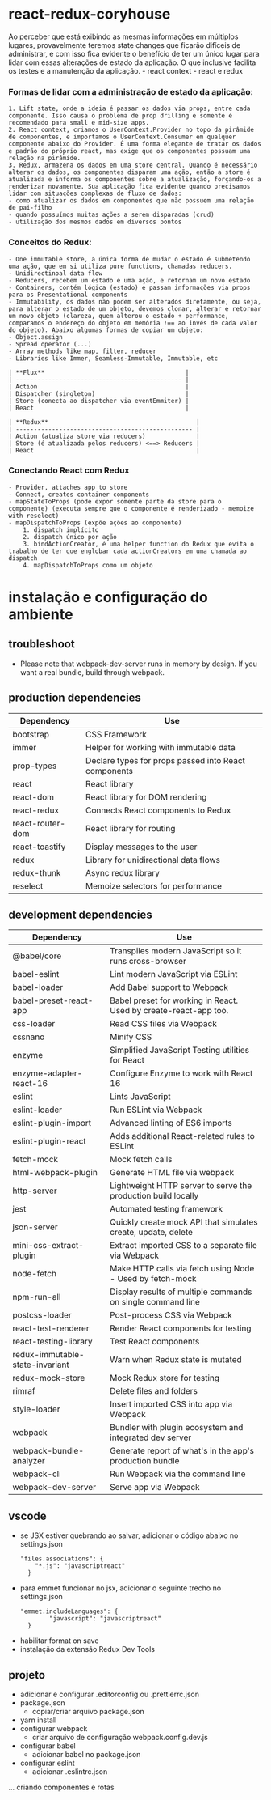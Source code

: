 # react-redux-coryhouse

Ao perceber que está exibindo as mesmas informações em múltiplos lugares, provavelmente teremos state changes que ficarão difíceis de administrar, e com isso fica evidente o benefício de ter um único lugar para lidar com essas alterações de estado da aplicação. O que inclusive facilita os testes e a manutenção da aplicação.
    - react context
    - react e redux

### Formas de lidar com a administração de estado da aplicação:

    1. Lift state, onde a ideia é passar os dados via props, entre cada componente. Isso causa o problema de prop drilling e somente é recomendado para small e mid-size apps.
    2. React context, criamos o UserContext.Provider no topo da pirâmide de componentes, e importamos o UserContext.Consumer em qualquer componente abaixo do Provider. É uma forma elegante de tratar os dados e padrão do próprio react, mas exige que os componentes possuam uma relação na pirâmide.
    3. Redux, armazena os dados em uma store central. Quando é necessário alterar os dados, os componentes disparam uma ação, então a store é atualizada e informa os componentes sobre a atualização, forçando-os a renderizar novamente. Sua aplicação fica evidente quando precisamos lidar com situações complexas de fluxo de dados:
    - como atualizar os dados em componentes que não possuem uma relação de pai-filho
    - quando possuímos muitas ações a serem disparadas (crud)
    - utilização dos mesmos dados em diversos pontos

### Conceitos do Redux:

    - One immutable store, a única forma de mudar o estado é submetendo uma ação, que em si utiliza pure functions, chamadas reducers.
    - Unidirectinoal data flow
    - Reducers, recebem um estado e uma ação, e retornam um novo estado
    - Containers, contém lógica (estado) e passam informações via props para os Presentational components
    - Immutability, os dados não podem ser alterados diretamente, ou seja, para alterar o estado de um objeto, devemos clonar, alterar e retornar um novo objeto (clareza, quem alterou o estado + performance, comparamos o endereço do objeto em memória !== ao invés de cada valor do objeto). Abaixo algumas formas de copiar um objeto:
    - Object.assign
    - Spread operator (...)
    - Array methods like map, filter, reducer
    - Libraries like Immer, Seamless-Immutable, Immutable, etc

    | **Flux**                                       |
    | ---------------------------------------------- |
    | Action                                         |
    | Dispatcher (singleton)                         |
    | Store (conecta ao dispatcher via eventEmmiter) |
    | React                                          |

    | **Redux**                                         |
    | ------------------------------------------------- |
    | Action (atualiza store via reducers)              |
    | Store (é atualizada pelos reducers) <==> Reducers |
    | React                                             |

### Conectando React com Redux

    - Provider, attaches app to store
    - Connect, creates container components
    - mapStateToProps (pode expor somente parte da store para o componente) (executa sempre que o componente é renderizado - memoize with reselect)
    - mapDispatchToProps (expõe ações ao componente)
        1. dispatch implícito
        2. dispatch único por ação
        3. bindActionCreator, é uma helper function do Redux que evita o trabalho de ter que englobar cada actionCreators em uma chamada ao dispatch
        4. mapDispatchToProps como um objeto

# instalação e configuração do ambiente

## troubleshoot

- Please note that webpack-dev-server runs in memory by design. If you want a real bundle, build through webpack.

## production dependencies

| **Dependency**   | **Use**                                              |
| ---------------- | ---------------------------------------------------- |
| bootstrap        | CSS Framework                                        |
| immer            | Helper for working with immutable data               |
| prop-types       | Declare types for props passed into React components |
| react            | React library                                        |
| react-dom        | React library for DOM rendering                      |
| react-redux      | Connects React components to Redux                   |
| react-router-dom | React library for routing                            |
| react-toastify   | Display messages to the user                         |
| redux            | Library for unidirectional data flows                |
| redux-thunk      | Async redux library                                  |
| reselect         | Memoize selectors for performance                    |

## development dependencies

| **Dependency**                  | **Use**                                                          |
| ------------------------------- | ---------------------------------------------------------------- |
| @babel/core                     | Transpiles modern JavaScript so it runs cross-browser            |
| babel-eslint                    | Lint modern JavaScript via ESLint                                |
| babel-loader                    | Add Babel support to Webpack                                     |
| babel-preset-react-app          | Babel preset for working in React. Used by create-react-app too. |
| css-loader                      | Read CSS files via Webpack                                       |
| cssnano                         | Minify CSS                                                       |
| enzyme                          | Simplified JavaScript Testing utilities for React                |
| enzyme-adapter-react-16         | Configure Enzyme to work with React 16                           |
| eslint                          | Lints JavaScript                                                 |
| eslint-loader                   | Run ESLint via Webpack                                           |
| eslint-plugin-import            | Advanced linting of ES6 imports                                  |
| eslint-plugin-react             | Adds additional React-related rules to ESLint                    |
| fetch-mock                      | Mock fetch calls                                                 |
| html-webpack-plugin             | Generate HTML file via webpack                                   |
| http-server                     | Lightweight HTTP server to serve the production build locally    |
| jest                            | Automated testing framework                                      |
| json-server                     | Quickly create mock API that simulates create, update, delete    |
| mini-css-extract-plugin         | Extract imported CSS to a separate file via Webpack              |
| node-fetch                      | Make HTTP calls via fetch using Node - Used by fetch-mock        |
| npm-run-all                     | Display results of multiple commands on single command line      |
| postcss-loader                  | Post-process CSS via Webpack                                     |
| react-test-renderer             | Render React components for testing                              |
| react-testing-library           | Test React components                                            |
| redux-immutable-state-invariant | Warn when Redux state is mutated                                 |
| redux-mock-store                | Mock Redux store for testing                                     |
| rimraf                          | Delete files and folders                                         |
| style-loader                    | Insert imported CSS into app via Webpack                         |
| webpack                         | Bundler with plugin ecosystem and integrated dev server          |
| webpack-bundle-analyzer         | Generate report of what's in the app's production bundle         |
| webpack-cli                     | Run Webpack via the command line                                 |
| webpack-dev-server              | Serve app via Webpack                                            |

## vscode

- se JSX estiver quebrando ao salvar, adicionar o código abaixo no settings.json
    <pre><code>"files.associations": {
      "*.js": "javascriptreact"
    }</code></pre>
- para emmet funcionar no jsx, adicionar o seguinte trecho no settings.json
    <pre><code>"emmet.includeLanguages": {
          "javascript": "javascriptreact"
    }</code></pre>
- habilitar format on save
- instalação da extensão Redux Dev Tools

## projeto

- adicionar e configurar .editorconfig ou .prettierrc.json
- package.json
    - copiar/criar arquivo package.json
- yarn install
- configurar webpack
    - criar arquivo de configuração webpack.config.dev.js
- configurar babel
    - adicionar babel no package.json
- configurar eslint
    - adicionar .eslintrc.json

... criando componentes e rotas